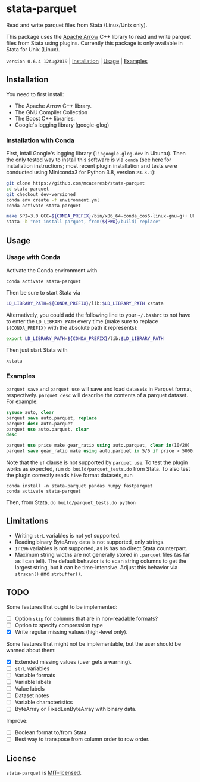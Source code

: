 stata-parquet
=============

Read and write parquet files from Stata (Linux/Unix only).

This package uses the [Apache Arrow](https://github.com/apache/arrow)
C++ library to read and write parquet files from Stata using plugins.
Currently this package is only available in Stata for Unix (Linux).

`version 0.6.4 12Aug2019` | [Installation](#installation) | [Usage](#usage) | [Examples](#examples)

Installation
------------

You need to first install:

- The Apache Arrow C++ library.
- The GNU Compiler Collection
- The Boost C++ libraries.
- Google's logging library (google-glog)

### Installation with Conda

First, intall Google's logging library (`libgoogle-glog-dev` in Ubuntu). Then the only tested way to install this software is via `conda` (see [here](https://docs.conda.io/projects/conda/en/latest/user-guide/install/index.html) for installation instructions; most recent plugin installation and tests were conducted using Miniconda3 for Python 3.8, version `23.3.1`):

```bash
git clone https://github.com/mcaceresb/stata-parquet
cd stata-parquet
git checkout dev-versioned
conda env create -f environment.yml
conda activate stata-parquet

make SPI=3.0 GCC=${CONDA_PREFIX}/bin/x86_64-conda_cos6-linux-gnu-g++ UFLAGS=-std=c++11 INCLUDE=${CONDA_PREFIX}/include LIBS=${CONDA_PREFIX}/lib all
stata -b "net install parquet, from(${PWD}/build) replace"
```

Usage
-----

### Usage with Conda

Activate the Conda environment with

```
conda activate stata-parquet
```

Then be sure to start Stata via
```bash
LD_LIBRARY_PATH=${CONDA_PREFIX}/lib:$LD_LIBRARY_PATH xstata
```

Alternatively, you could add the following line to your `~/.bashrc` to not have
to enter the `LD_LIBRARY_PATH` every time (make sure to replace
`${CONDA_PREFIX}` with the absolute path it represents):

```bash
export LD_LIBRARY_PATH=${CONDA_PREFIX}/lib:$LD_LIBRARY_PATH
```

Then just start Stata with

```
xstata
```

### Examples

`parquet save` and `parquet use` will save and load datasets in Parquet
format, respectively. `parquet desc` will describe the contents of a
parquet dataset. For example:

```stata
sysuse auto, clear
parquet save auto.parquet, replace
parquet desc auto.parquet
parquet use auto.parquet, clear
desc

parquet use price make gear_ratio using auto.parquet, clear in(10/20)
parquet save gear_ratio make using auto.parquet in 5/6 if price > 5000, replace
```

Note that the `if` clause is not supported by `parquet use`. To test the
plugin works as expected, run `do build/parquet_tests.do` from Stata. To
also test the plugin correctly reads `hive` format datasets, run

```
conda install -n stata-parquet pandas numpy fastparquet
conda activate stata-parquet
```

Then, from Stata, `do build/parquet_tests.do python`

Limitations
-----------

- Writing `strL` variables is not yet supported.
- Reading binary ByteArray data is not supported, only strings.
- `Int96` variables is not supported, as is has no direct Stata counterpart.
- Maximum string widths are not generally stored in `.parquet` files (as
  far as I can tell). The default behavior is to scan string columns
  to get the largest string, but it can be time-intensive. Adjust this
  behavior via `strscan()` and `strbuffer()`.

TODO
----

Some features that ought to be implemented:

- [ ] Option `skip` for columns that are in non-readable formats?
- [ ] Option to specify compression type
- [X] Write regular missing values (high-level only).

Some features that might not be implementable, but the user should be
warned about them:

- [X] Extended missing values (user gets a warning).
- [ ] `strL` variables
- [ ] Variable formats
- [ ] Variable labels
- [ ] Value labels
- [ ] Dataset notes
- [ ] Variable characteristics
- [ ] ByteArray or FixedLenByteArray with binary data.

Improve:

- [ ] Boolean format to/from Stata.
- [ ] Best way to transpose from column order to row order.

License
-------

`stata-parquet` is [MIT-licensed](https://github.com/mcaceresb/stata-parquet/blob/master/LICENSE).
